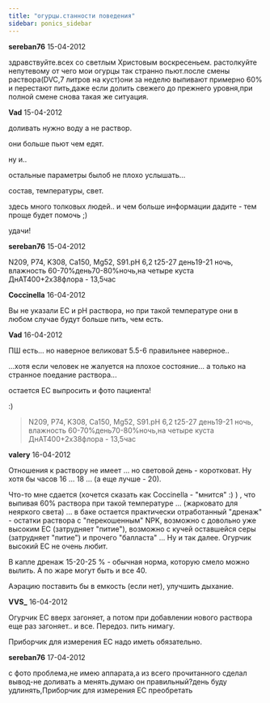 ```yaml
---
title: "огурцы.станности поведения"
sidebar: ponics_sidebar
---
```


**sereban76** 15-04-2012

здравствуйте.всех со светлым Христовым воскресеньем. растолкуйте непутевому от чего мои огурцы так странно пьют.после смены раствора(DVC,7 литров на куст)они за неделю выпивают примерно 60% и перестают пить,даже если долить свежего до прежнего уровня,при полной смене снова такая же ситуация.


**Vad** 15-04-2012

доливать нужно воду а не раствор.

они больше пьют чем едят.

ну и..

остальные параметры былоб не плохо услышать...

состав, температуры, свет.

здесь много толковых людей.. и чем больше информации дадите - тем проще будет помочь ;)

удачи!


**sereban76** 15-04-2012

N209, P74, K308, Ca150, Mg52, S91.pH 6,2 t25-27 день19-21 ночь, влажность 60-70%день70-80%ночь,на четыре куста ДнАТ400+2х38флора - 13,5час 


**Coccinella** 16-04-2012

Вы не указали ЕС и рН раствора, но при такой температуре они в любом случае будут больше пить, чем есть.


**Vad** 16-04-2012

ПШ есть... но наверное великоват 5.5-6 правильнее наверное..

...хотя если человек не жалуется на плохое состояние... а только на странное поедание раствора... 

остается ЕС выпросить и фото пациента!

:)

> N209, P74, K308, Ca150, Mg52, S91.pH 6,2 t25-27 день19-21 ночь, влажность 60-70%день70-80%ночь,на четыре куста ДнАТ400+2х38флора - 13,5час



**valery** 16-04-2012

Отношения к раствору не имеет ... но световой день - коротковат. Ну хотя бы часов 16 ... 18 ... (а еще лучше - 20).

Что-то мне сдается (хочется сказать как Coccinella - "мнится" :) ) , что выпивая 60% раствора при такой температуре ... (жарковато для неяркого света) ... в баке остается практически отработанный "дренаж" - остатки раствора с "перекошенным" NPK, возможно с довольно уже высоким ЕС (затрудняет "питие"), возможно с кучей оставшейся серы (затрудняет "питие") и прочего "балласта" ... Ну и так далее. Огурчик высокий ЕС не очень любит.

В капле дренаж 15-20-25 % - обычная норма, которую смело можно вылить. А по жаре могут быть и все 40.

Аэрацию поставить бы в емкость (если нет), улучшить дыхание.


**VVS_** 16-04-2012

Огурчик ЕС вверх загоняет, а потом при добавлении нового раствора еще раз загоняет.. и все. Передоз. пить нимагу.

Приборчик для измерения ЕС надо иметь обязательно.


**sereban76** 17-04-2012

с фото проблема,не имею аппарата,а из всего прочитанного сделал вывод-не доливать а менять.думаю он правильный?день буду удлинять,Приборчик для измерения ЕС преобретать


